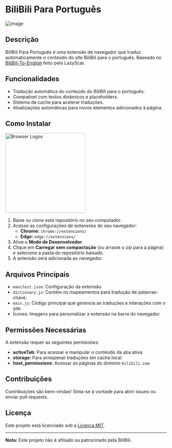 
# BiliBili Para Português
![image](https://i.imgur.com/nqK35FN.png)

## Descrição

BiliBili Para Português é uma extensão de navegador que traduz automaticamente o conteúdo do site BiliBili para o português. Baseado no [BiliBili-To-English](https://github.com/LazyScar/BiliBili-To-English) feito pelo LazyScar.

## Funcionalidades

- Tradução automática do conteúdo do BiliBili para o português.
- Compatível com textos dinâmicos e placeholders.
- Sistema de cache para acelerar traduções.
- Atualizações automáticas para novos elementos adicionados à página.

## Como Instalar

<img src="https://marketing.create-cdn.net/assets/browserlogos2021.png" alt="Browser Logos" width="250"/>

1. Baixe ou clone este repositório no seu computador.
2. Acesse as configurações de extensões do seu navegador:
   - **Chrome:** `chrome://extensions/`
   - **Edge:** `edge://extensions/`
3. Ative o **Modo de Desenvolvedor**.
4. Clique em **Carregar sem compactação** (ou arraste o zip para a página) e selecione a pasta do repositório baixado.
5. A extensão será adicionada ao navegador.

## Arquivos Principais

- `manifest.json`: Configuração da extensão.
- `dictionary.js`: Contém os mapeamentos para tradução de palavras-chave.
- `main.js`: Código principal que gerencia as traduções e interações com o site.
- Ícones: Imagens para personalizar a extensão na barra do navegador.

## Permissões Necessárias

A extensão requer as seguintes permissões:
- **activeTab**: Para acessar e manipular o conteúdo da aba ativa.
- **storage**: Para armazenar traduções em cache local.
- **host_permissions**: Acessar as páginas do domínio `bilibili.com`.

## Contribuições

Contribuições são bem-vindas! Sinta-se à vontade para abrir issues ou enviar pull requests.

## Licença

Este projeto está licenciado sob a [Licença MIT](LICENSE).

---

**Nota:** Este projeto não é afiliado ou patrocinado pela BiliBili.

